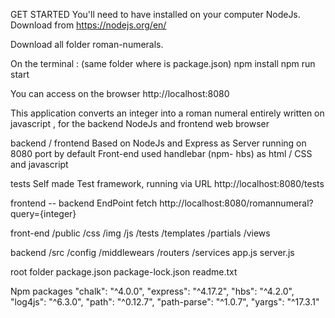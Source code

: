 GET STARTED
You'll need to have installed on your computer NodeJs.
Download from https://nodejs.org/en/

Download all folder roman-numerals.

On the terminal : (same folder where is package.json)
 npm install
 npm run start

You can access on the browser http://localhost:8080

This application converts an integer into a roman numeral entirely written on 
javascript , for the backend  NodeJs and frontend web browser

backend / frontend
Based on NodeJs and Express as Server running on 8080 port by default
Front-end used handlebar (npm- hbs) as html / CSS and javascript


 tests 
Self made Test framework, running via URL http://localhost:8080/tests


frontend -- backend
EndPoint fetch http://localhost:8080/romannumeral?query={integer}

front-end
/public
        /css
        /img
        /js
        /tests
/templates
        /partials
        /views

backend 
/src
        /config
        /middlewears
        /routers
        /services
   app.js 
   server.js 

root folder 
package.json
package-lock.json
readme.txt
   
Npm packages
    "chalk": "^4.0.0",
    "express": "^4.17.2",
    "hbs": "^4.2.0",
    "log4js": "^6.3.0",
    "path": "^0.12.7",
    "path-parse": "^1.0.7",
    "yargs": "^17.3.1"








